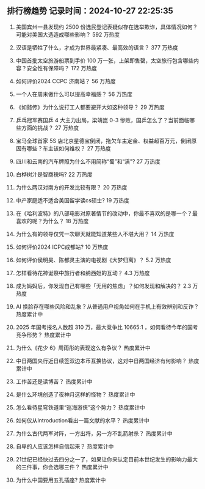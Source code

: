 
## 排行榜趋势 记录时间：2024-10-27 22:25:35
  
  1. 美国宾州一县发现约 2500 份选民登记表疑似存在选举欺诈，具体情况如何？可能对美国大选造成哪些影响？ 592 万热度
    
  2. 汉语是牺牲了什么，才成为世界最紧凑、最高效的语言？ 377 万热度
    
  3. 中国首批太空旅游船票到手价 100 万一张，上架即售罄，太空旅行包含哪些内容？安全性有保障吗？ 172 万热度
    
  4. 如何评价2024 CCPC 济南站？ 56 万热度
    
  5. 一个人在周末做什么可以提高幸福感？ 56 万热度
    
  6. 《如懿传》为什么说打工人都要避开大如这种领导？ 29 万热度
    
  7. 乒乓冠军赛国乒 4 大主力出局，梁靖崑 0-3 惨败，国乒怎么了？当前面临哪些方面的挑战？ 27 万热度
    
  8. 宝马全球首家 5S 店北京星德宝倒闭，拖欠车主定金、权益超百万元，倒闭原因有哪些？车主该如何维权？ 27 万热度
    
  9. 四川和云南的汽车牌照为什么不用简称“蜀”和“滇”? 27 万热度
    
  10. 白桦树汁是智商税吗? 22 万热度
    
  11. 为什么两汉对南方的开发比较有限？ 20 万热度
    
  12. 中产家庭适不适合美国留学读cs硕士? 19 万热度
    
  13. 在《哈利波特》的八部电影对原著情节的改动中，你最不喜欢的是哪一个？最喜欢的呢？为什么？ 18 万热度
    
  14. 为什么有的领导仅凭一次聊天就能知道某些人不堪大用？ 14 万热度
    
  15. 如何评价2024 ICPC成都站? 10 万热度
    
  16. 如何评价侯明昊、陈都灵主演的电视剧《大梦归离》？ 5.2 万热度
    
  17. 怎样看待花神诞祭中旅行者和纳西妲的互动？ 4.3 万热度
    
  18. 成为妈妈后，你发现自己有哪些「无用的焦虑」？如何发现和解决的？ 2.3 万热度
    
  19. AI 换脸存在哪些风险和乱象？从普通用户视角如何在手机上有效辨别和反诈？ 热度累计中
    
  20. 2025 年国考报名人数超 310 万，最大竞争比 10665:1 ，如何看待今年的国考竞争形势？ 热度累计中
    
  21. 为什么《花少 6》周雨彤的表现这么有争议？ 热度累计中
    
  22. 中日两国央行近日续签双边本币互换协议，这对中日两国经济有何影响？ 热度累计中
    
  23. 工作苦还是读博苦？ 热度累计中
    
  24. 是什么环境创造了夜神月这样的怪物？ 热度累计中
    
  25. 怎么看待星穹铁道里“巡海游侠”这个势力？ 热度累计中
    
  26. 如何仅从Introduction看出一篇文献的水平？ 热度累计中
    
  27. 为什么古代两军对阵，一方出将，另一方不乱箭射杀？ 热度累计中
    
  28. 自卑的人应该怎样自信起来？ 热度累计中
    
  29. 21世纪已经快过去四分之一了，如果让你来认定目前本世纪发生的影响力最大的三件事，你会选哪三件？ 热度累计中
    
  30. 为什么中国要用五孔插座? 热度累计中
    